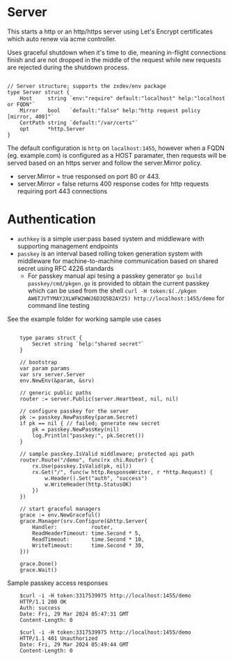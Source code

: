 # Server

This starts a http or an http/https server using Let's Encrypt certificates which auto renew via acme controller. 

Uses graceful shutdown when it's time to die, meaning in-flight connections finish and are not dropped in the middle of the request while new requests are rejected during the shutdown process. 

```golang

// Server structure; supports the zxdev/env package
type Server struct {
	Host     string `env:"require" default:"localhost" help:"localhost or FQDN"`
	Mirror   bool   `default:"false" help:"http request policy [mirror, 400]"`
	CertPath string `default:"/var/certs"`
	opt      *http.Server
}

```

The default configuration is ```http``` on ```localhost:1455```, however when a FQDN (eg. example.com) is configured as a HOST paramater, then requests will be served based on an https server and follow the server.Mirror policy. 

* server.Mirror = true responsed on port 80 or 443.
* server.Mirror = false returns 400 response codes for http requests requiring port 443 connections

# Authentication

*	```authkey``` is a simple user:pass based system and middleware with supporting management endpoints
*	```passkey``` is an interval based rolling token generation system with middleware for machine-to-machine communication based on shared secret using RFC 4226 standards
	* For passkey manual api tesing a passkey generator ```go build passkey/cmd/pkgen.go``` is provided to obtain the current passkey which can be used from the shell ```curl -H token:$(./pkgen AW6TJVTYMAYJXLWFW2WWJ6D3Q5B2AY25) http://localhost:1455/demo``` for command line testing

See the example folder for working sample use cases

```golang

	type params struct {
		Secret string `help:"shared secret"`
	}

	// bootstrap
	var param params
	var srv server.Server
	env.NewEnv(&param, &srv)

	// generic public paths
	router := server.Public(server.Heartbeat, nil, nil)

	// configure passkey for the server
	pk := passkey.NewPassKey(param.Secret)
	if pk == nil { // failed; generate new secret
		pk = passkey.NewPassKey(nil)
		log.Println("passkey:", pk.Secret())
	}

	// sample passkey.IsValid middleware; protected api path
	router.Route("/demo", func(rx chi.Router) {
		rx.Use(passkey.IsValid(pk, nil))
		rx.Get("/", func(w http.ResponseWriter, r *http.Request) {
			w.Header().Set("auth", "success")
			w.WriteHeader(http.StatusOK)
		})
	})

	// start graceful managers
	grace := env.NewGraceful()
	grace.Manager(srv.Configure(&http.Server{
		Handler:           router,
		ReadHeaderTimeout: time.Second * 5,
		ReadTimeout:       time.Second * 10,
		WriteTimeout:      time.Second * 30,
	}))

	grace.Done()
	grace.Wait()

```

Sample passkey access responses

```shell
	$curl -i -H token:3317539975 http://localhost:1455/demo
	HTTP/1.1 200 OK
	Auth: success
	Date: Fri, 29 Mar 2024 05:47:31 GMT
	Content-Length: 0

	$curl -i -H token:3317539975 http://localhost:1455/demo
	HTTP/1.1 401 Unauthorized
	Date: Fri, 29 Mar 2024 05:49:44 GMT
	Content-Length: 0
```




